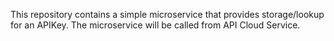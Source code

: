 This repository contains a simple microservice that provides storage/lookup for an APIKey.
The microservice will be called from API Cloud Service.
